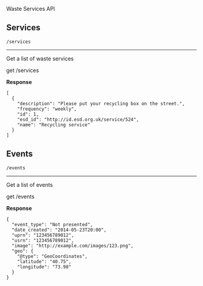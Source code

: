 
Waste Services API



## Services

`/services`

---
Get a list of waste services

<div class="api-call">
  <span class="rest-method get">get</span>
  <span>/services</span>
</div>





**Response**

```
[
  {
    "description": "Please put your recycling box on the street.",
    "frequency": "weekly",
    "id": 1,
    "esd_id": "http://id.esd.org.uk/service/524",
    "name": "Recycling service"
  }
]
```







## Events

`/events`

---
Get a list of events

<div class="api-call">
  <span class="rest-method get">get</span>
  <span>/events</span>
</div>





**Response**

```
{
  "event_type": "Not presented",
  "date_created": "2014-05-23T20:00",
  "uprn": "123456789012",
  "usrn": "123456789012",
  "image": "http://example.com/images/123.png",
  "geo": {
    "@type": "GeoCoordinates",
    "latitude": "40.75",
    "longitude": "73.98"
  }
}
```







